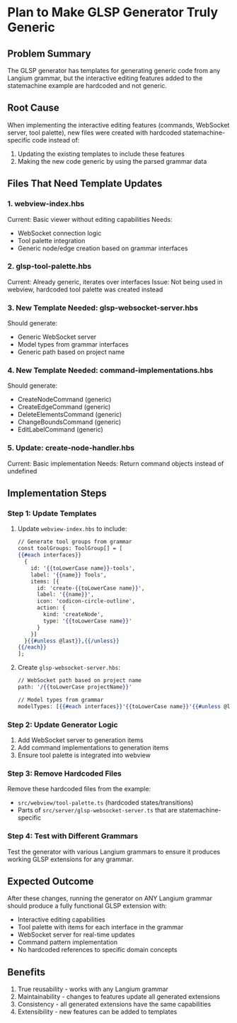 # Plan to Make GLSP Generator Truly Generic

## Problem Summary
The GLSP generator has templates for generating generic code from any Langium grammar, but the interactive editing features added to the statemachine example are hardcoded and not generic.

## Root Cause
When implementing the interactive editing features (commands, WebSocket server, tool palette), new files were created with hardcoded statemachine-specific code instead of:
1. Updating the existing templates to include these features
2. Making the new code generic by using the parsed grammar data

## Files That Need Template Updates

### 1. **webview-index.hbs**
Current: Basic viewer without editing capabilities
Needs: 
- WebSocket connection logic
- Tool palette integration
- Generic node/edge creation based on grammar interfaces

### 2. **glsp-tool-palette.hbs** 
Current: Already generic, iterates over interfaces
Issue: Not being used in webview, hardcoded tool palette was created instead

### 3. **New Template Needed: glsp-websocket-server.hbs**
Should generate:
- Generic WebSocket server
- Model types from grammar interfaces
- Generic path based on project name

### 4. **New Template Needed: command-implementations.hbs**
Should generate:
- CreateNodeCommand (generic)
- CreateEdgeCommand (generic)
- DeleteElementsCommand (generic)
- ChangeBoundsCommand (generic)
- EditLabelCommand (generic)

### 5. **Update: create-node-handler.hbs**
Current: Basic implementation
Needs: Return command objects instead of undefined

## Implementation Steps

### Step 1: Update Templates
1. Update `webview-index.hbs` to include:
   ```handlebars
   // Generate tool groups from grammar
   const toolGroups: ToolGroup[] = [
   {{#each interfaces}}
     {
       id: '{{toLowerCase name}}-tools',
       label: '{{name}} Tools',
       items: [{
         id: 'create-{{toLowerCase name}}',
         label: '{{name}}',
         icon: 'codicon-circle-outline',
         action: {
           kind: 'createNode',
           type: '{{toLowerCase name}}'
         }
       }]
     }{{#unless @last}},{{/unless}}
   {{/each}}
   ];
   ```

2. Create `glsp-websocket-server.hbs`:
   ```handlebars
   // WebSocket path based on project name
   path: '/{{toLowerCase projectName}}'
   
   // Model types from grammar
   modelTypes: [{{#each interfaces}}'{{toLowerCase name}}'{{#unless @last}}, {{/unless}}{{/each}}]
   ```

### Step 2: Update Generator Logic
1. Add WebSocket server to generation items
2. Add command implementations to generation items
3. Ensure tool palette is integrated into webview

### Step 3: Remove Hardcoded Files
Remove these hardcoded files from the example:
- `src/webview/tool-palette.ts` (hardcoded states/transitions)
- Parts of `src/server/glsp-websocket-server.ts` that are statemachine-specific

### Step 4: Test with Different Grammars
Test the generator with various Langium grammars to ensure it produces working GLSP extensions for any grammar.

## Expected Outcome
After these changes, running the generator on ANY Langium grammar should produce a fully functional GLSP extension with:
- Interactive editing capabilities
- Tool palette with items for each interface in the grammar
- WebSocket server for real-time updates
- Command pattern implementation
- No hardcoded references to specific domain concepts

## Benefits
1. True reusability - works with any Langium grammar
2. Maintainability - changes to features update all generated extensions
3. Consistency - all generated extensions have the same capabilities
4. Extensibility - new features can be added to templates